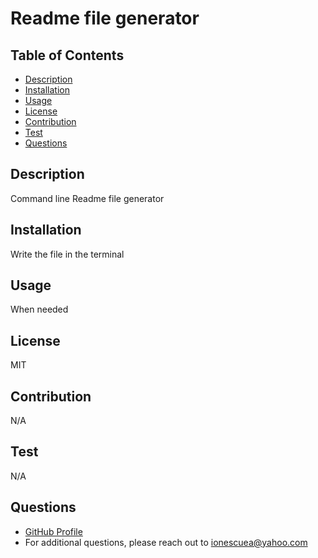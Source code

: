 # Readme file generator

## Table of Contents
- [Description](#description)
- [Installation](#installation)
- [Usage](#usage)
- [License](#license)
- [Contribution](#contribution)
- [Test](#test)
- [Questions](#questions)

## Description
Command line Readme file generator

## Installation
Write the file in the terminal

## Usage
When needed

## License
MIT

## Contribution
N/A

## Test
N/A

## Questions
- [GitHub Profile](https://github.com/ionescuea)
- For additional questions, please reach out to ionescuea@yahoo.com
